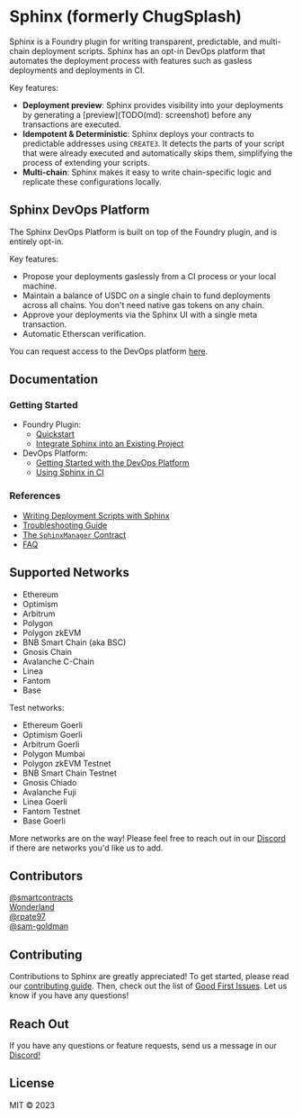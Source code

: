 # Sphinx (formerly ChugSplash)
Sphinx is a Foundry plugin for writing transparent, predictable, and multi-chain deployment scripts. Sphinx has an opt-in DevOps platform that automates the deployment process with features such as gasless deployments and deployments in CI.

Key features:
* **Deployment preview**: Sphinx provides visibility into your deployments by generating a [preview](TODO(md): screenshot) before any transactions are executed.
* **Idempotent & Deterministic**: Sphinx deploys your contracts to predictable addresses using `CREATE3`. It detects the parts of your script that were already executed and automatically skips them, simplifying the process of extending your scripts.
* **Multi-chain**: Sphinx makes it easy to write chain-specific logic and replicate these configurations locally.

## Sphinx DevOps Platform

The Sphinx DevOps Platform is built on top of the Foundry plugin, and is entirely opt-in.

Key features:
* Propose your deployments gaslessly from a CI process or your local machine.
* Maintain a balance of USDC on a single chain to fund deployments across all chains. You don't need native gas tokens on any chain.
* Approve your deployments via the Sphinx UI with a single meta transaction.
* Automatic Etherscan verification.

You can request access to the DevOps platform [here](https://sphinx.dev).

## Documentation

### Getting Started

- Foundry Plugin:
  - [Quickstart](https://github.com/sphinx-labs/sphinx/blob/develop/docs/cli-quickstart.md)
  - [Integrate Sphinx into an Existing Project](https://github.com/sphinx-labs/sphinx/blob/develop/docs/cli-existing-project.md)
- DevOps Platform:
  - [Getting Started with the DevOps Platform](https://github.com/sphinx-labs/sphinx/blob/develop/docs/ops-getting-started.md)
  - [Using Sphinx in CI](https://github.com/sphinx-labs/sphinx/blob/develop/docs/ci-proposals.md)

### References

- [Writing Deployment Scripts with Sphinx](https://github.com/sphinx-labs/sphinx/blob/develop/docs/writing-sphinx-scripts.md)
- [Troubleshooting Guide](https://github.com/sphinx-labs/sphinx/blob/develop/docs/troubleshooting-guide.md)
- [The `SphinxManager` Contract](https://github.com/sphinx-labs/sphinx/blob/develop/docs/sphinx-manager.md)
- [FAQ](https://github.com/sphinx-labs/sphinx/blob/develop/docs/faq.md)

## Supported Networks

- Ethereum
- Optimism
- Arbitrum
- Polygon
- Polygon zkEVM
- BNB Smart Chain (aka BSC)
- Gnosis Chain
- Avalanche C-Chain
- Linea
- Fantom
- Base

Test networks:

- Ethereum Goerli
- Optimism Goerli
- Arbitrum Goerli
- Polygon Mumbai
- Polygon zkEVM Testnet
- BNB Smart Chain Testnet
- Gnosis Chiado
- Avalanche Fuji
- Linea Goerli
- Fantom Testnet
- Base Goerli

More networks are on the way! Please feel free to reach out in our [Discord](https://discord.gg/7Gc3DK33Np) if there are networks you'd like us to add.

## Contributors

[@smartcontracts](https://github.com/smartcontracts)\
[Wonderland](https://defi.sucks/)\
[@rpate97](https://github.com/RPate97)\
[@sam-goldman](https://github.com/sam-goldman)

## Contributing

Contributions to Sphinx are greatly appreciated! To get started, please read our [contributing guide](https://github.com/sphinx-labs/sphinx/blob/develop/CONTRIBUTING.md). Then, check out the list of [Good First Issues](https://github.com/sphinx-labs/sphinx/contribute). Let us know if you have any questions!

## Reach Out

If you have any questions or feature requests, send us a message in our [Discord!](https://discord.gg/7Gc3DK33Np)

## License

MIT © 2023

